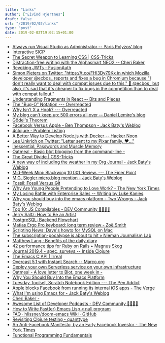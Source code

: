 ```yaml
---
title: "Links"
author: ["Eivind Hjertnes"]
draft: false
url: "/2019/02/02/links"
type: "post"
date: 2019-02-02T19:02:15+01:00
---
```


-   [Always
    run Visual Studio as Administrator -- Paris Polyzos' blog](https://ppolyzos.com/2017/08/08/always-run-visual-studio-as-administrator/)
-   [Interactive SICP](https://xuanji.appspot.com/isicp/)
-   [The
    Secret Weapon to Learning CSS | CSS-Tricks](https://css-tricks.com/the-secret-weapon-to-learning-css/)
-   [Distraction-free
    writing with the Alphasmart NEO2 -- Cheri Baker](https://www.cheribaker.com/distraction-free-writing-with-the-alphasmart-neo/)
-   [Revoking JWTs -
    FusionAuth](https://fusionauth.io/blog/2019/01/31/revoking-jwts)
-   [Simon Pieters on Twitter: "<https://t.co/FHI3Dy79Kx> in which Mozilla
    developer @ecbos\_ reports and fixes a bug in Chromium because "I don't
    really want to deal with compat issues due to this." 👏 @ecbos\_ but
    also, it's sad that it's cheaper to fix bugs in the competition than
    to deal with compat
    fallout."](<https://twitter.com/zcorpan/status/1090719253379104779>)
-   [Understanding
    Fragments in React -- Bits and Pieces](https://blog.bitsrc.io/understanding-fragments-in-react-a1b6e534b01a)
-   [The "Bug-O" Notation ---
    Overreacted](https://overreacted.io/the-bug-o-notation/)
-   [Why Isn't X a Hook? ---
    Overreacted](https://overreacted.io/why-isnt-x-a-hook/)
-   [My
    blog can't keep up: 500 errors all over -- Daniel Lemire's blog](https://lemire.me/blog/2019/01/31/my-blog-cant-keep-up-500-errors-all-over/)
-   [Gödel's Theorem](http://bactra.org/notebooks/godels-theorem.html)
-   [Facebook Versus Apple -
    Ben Thompson - Jack Baty's Weblog](https://www.baty.blog/2019/apple-facebook)
-   [4clojure - Problem Listing](http://www.4clojure.com/problems)
-   [A
    Better Way to Develop Node.js with Docker -- Hacker Noon](https://hackernoon.com/a-better-way-to-develop-node-js-with-docker-cd29d3a0093)
-   [Lee
    Unkrich on Twitter: "Letter sent to my Pixar family. ❤️..."](https://twitter.com/leeunkrich/status/1086675568894996480)
-   [inessential:
    Passwords and Muscle Memory](http://inessential.com/2019/01/24/passwords%5Fand%5Fmuscle%5Fmemory)
-   [Oatmeal -
    Basic blot blogging from the command-line -](https://eli.li/2019/01/24/basic-blot-blogging-from-the-command-line)
-   [The Great Divide |
    CSS-Tricks](https://css-tricks.com/the-great-divide/)
-   [A new way of
    including the weather in my Org Journal - Jack Baty's Weblog](https://www.baty.blog/2019/wttr-in-my-journal)
-   [Mid-Week
    Mini: Blackwing 10,001 Review. --- The Finer Point](http://www.thefinerpoint.net/blog//mid-week-mini-blackwing-10001-review)
-   [M.G.
    Siegler micro.blog mention - Jack Baty's Weblog](https://www.baty.blog/2019/mgsiegler-mentions-microblog)
-   [Fossil:
    Fossil Versus Git](https://fossil-scm.org/fossil/doc/trunk/www/fossil-v-git.wiki)
-   [Why
    Are Young People Pretending to Love Work? - The New York Times](https://www.nytimes.com/2019/01/26/business/against-hustle-culture-rise-and-grind-tgim.html)
-   [My
    Losing Battle with Enterprise Sales -- Writing by Luke Kanies](https://lukekanies.com/my-losing-battle-with-enterprise-sales/)
-   [Why you should buy into
    the emacs platform - Two Wrongs - Jack Baty's Weblog](https://www.baty.blog/2019/buy-into-emacs)
-   [Top 10: JS
    Compilables - DEV Community 👩‍💻👨‍💻](https://dev.to/areknawo/top-10-js-compilables-jp4)
-   [Jerry
    Saltz: How to Be an Artist](https://www.vulture.com/2018/11/jerry-saltz-how-to-be-an-artist.html)
-   [PostgreSQL: Backend
    Flowchart](https://www.postgresql.org/developer/backend/)
-   [Matias Ergo Pro
    keyboard: long term review - Zoë Smith](https://www.zoesmith.io/2019-01-27/matias-ergo-pro/)
-   [Scripting News: Dave's
    howto for MySQL on Mac](http://scripting.com/2019/01/27/182812.html)
-   [The
    subscription-pocalypse is about to hit » Nieman Journalism Lab](http://www.niemanlab.org/2018/12/the-subscription-pocalypse-is-about-to-hit/)
-   [Matthew Lang
    · Benefits of the daily diary](https://mattisms.blog/2019/01/28/benefits-of-the.html)
-   [42
    performance tips for Ruby on Rails • Magnus Skog](https://www.mskog.com/posts/42-performance-tips-for-ruby-on-rails/)
-   [Journal 2019.4 - spec,
    surveys -- Inside Clojure](http://insideclojure.org/2019/01/28/journal/)
-   [The Emacs C API | Irreal](https://irreal.org/blog/?p=7794)
-   [Overcast 5.1
    with Instant Search -- Marco.org](https://marco.org/2019/01/28/overcast-instant-search)
-   [Deploy your
    own Serverless service on your own infrastructure](https://www.exoscale.com/syslog/self-hosted-serverless/)
-   [Oatmeal -
    A love letter to Blot, one week in -](https://eli.li/2019/01/28/a-love-letter-to-blot-one-week-in)
-   [Why
    You Should Buy Into the Emacs Platform](https://two-wrongs.com/why-you-should-buy-into-the-emacs-platform)
-   [Tuesday
    Toolset, Scratch Notebook Edition --- The Pen Addict](https://www.penaddict.com/blog/2019/1/29/tuesday-toolset-scratch-notebook-edition)
-   [Apple
    blocks Facebook from running its internal iOS apps - The Verge](https://www.theverge.com/2019/1/30/18203551/apple-facebook-blocked-internal-ios-apps)
-   [What I'm using
    Emacs for - Jack Baty's Weblog](https://www.baty.blog/2019/what-i-use-emacs-for)
-   [Cheri
    Baker -](https://social.cheribaker.com/2019/01/29/my-alphasmart-neo.html)
-   [Awesome
    List of Developer Podcasts - DEV Community 👩‍💻👨‍💻](https://dev.to/jacobherrington/awesome-list-of-developer-podcasts-22io)
-   [How to Write Fast(er)
    Emacs Lisp « null program](https://nullprogram.com/blog/2017/01/30/)
-   [FAQ
    · hlissner/doom-emacs Wiki · GitHub](https://github.com/hlissner/doom-emacs/wiki/FAQ#how-is-dooms-startup-so-fast)
-   [Revisiting
    Clojure testing - quanttype](https://quanttype.net/posts/2019-01-29-revisiting-clojure-testing.html)
-   [An
    Anti-Facebook Manifesto, by an Early Facebook Investor - The New York
    Times](https://www.nytimes.com/2019/01/29/books/review/roger-mcnamee-zucked.html)
-   [Functional
    Programming Fundamentals](https://www.matthewgerstman.com/functional-programming-fundamentals/)
